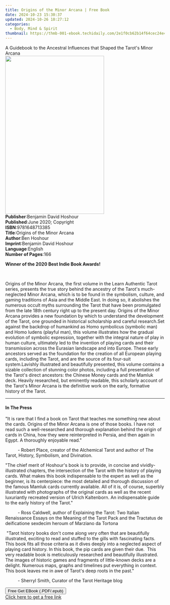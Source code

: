 ```yaml
---
title: Origins of the Minor Arcana | Free Book
date: 2024-10-23 15:30:37
updated: 2024-10-26 10:27:12
categories:
  - Body, Mind & Spirit
thumbnail: https://thmb-001-ebook.techidaily.com/2e1f0cb62b14f64cec24e461d877d0a45ac6fb536df702cc6dc638832a9ff189.jpg
---
```

<main id="book-container">
  <div class="flex flex-col">
    <div class="book-brief flex-1 py-6 px-4 sm:p-6 md:py-10 md:px-8">
      <!-- brief-->
      <div class="book-brief-main">
        A Guidebook to the Ancestral Influences that Shaped the Tarot's Minor
        Arcana
      </div>
    </div>
    <div
      class="book-meta-info flex-1 grid gap-4 col-start-1 col-end-3 row-start-1 sm:mb-6 sm:grid-cols-4 lg:gap-6 lg:col-start-2 lg:row-end-6 lg:row-span-6 lg:mb-0"
    >
      <div
        class="book-meta-info-left place-content-center mt-4 p-4 text-sm leading-6 col-start-2 col-span-2 dark:text-slate-400"
      >
        <img
          class="w-full h-500 object-cover rounded-lg sm:h-255 sm:col-span-2 lg:col-span-full"
          src="https://img-001-ebook.techidaily.com/3f58b72aa39c7f63e029239281ccb654839d858d9a23ecc38bbfbdefe2f75116.jpg"
          alt=""
          width="312"
          height="500"
        />
      </div>
      <div
        class="book-meta-info-right mt-2 col-start-1 row-start-2 col-span-3 self-center"
      >
        <!-- meta data  -->
        <div class="flex flex-col px-4 md:px-8">
          <div class="flex-1">
            <strong>Publisher</strong>:<span class="px-2"
              >Benjamin David Hoshour</span
            >
          </div>
          <div class="flex-1">
            <strong>Published</strong>:<span class="px-2"
              >June 2020; Copyright</span
            >
          </div>
          <div class="flex-1">
            <strong>ISBN</strong>:<span class="px-2">9781648713385</span>
          </div>
          <div class="flex-1">
            <strong>Title</strong>:<span class="px-2"
              >Origins of the Minor Arcana</span
            >
          </div>
          <div class="flex-1">
            <strong>Author</strong>:<span class="px-2">Ben Hoshour</span>
          </div>
          <div class="flex-1">
            <strong>Imprint</strong>:<span class="px-2"
              >Benjamin David Hoshour</span
            >
          </div>
          <div class="flex-1">
            <strong>Language</strong>:<span class="px-2">English</span>
          </div>
          <div class="flex-1">
            <strong>Number of Pages</strong>:<span class="px-2">166</span>
          </div>
        </div>
      </div>
    </div>
    <div class="book-description flex-1 py-6 px-4 sm:p-6 md:py-10 md:px-8">
      <div class="book-description-main">
        <div accordion-content="" id="description">
          <p><strong>Winner of the 2020 Best Indie Book Awards!</strong></p>
          <p><br /></p>
          <p>
            Origins of the Minor Arcana, the first volume in the&nbsp;Learn
            Authentic Tarot series, presents the true story behind the ancestry
            of the Tarot's much-neglected Minor Arcana, which is to be found in
            the symbolism, culture, and gaming traditions of Asia and the Middle
            East. In doing so, it abolishes the numerous occult myths
            surrounding the Tarot that have been promulgated from the late 18th
            century right up to the present day. Origins of the Minor Arcana
            provides a new foundation by which to understand the development of
            the Tarot, one grounded in historical scholarship and careful
            research.Set against the backdrop of humankind as Homo symbolicus
            (symbolic man) and Homo ludens (playful man), this volume
            illustrates how the gradual evolution of symbolic expression,
            together with the integral nature of play in human culture,
            ultimately led to the invention of playing cards and their
            transmission across the Eurasian landscape and into Europe. These
            early ancestors served as the foundation for the creation of all
            European playing cards, including the Tarot, and are the source of
            its four-suit system.Lavishly illustrated and beautifully presented,
            this volume contains a sizable collection of stunning color photos,
            including a full presentation of the Tarot's direct ancestors: the
            Chinese Money cards and the Mamluk deck. Heavily researched, but
            eminently readable, this scholarly account of the Tarot's Minor
            Arcana is the definitive work on the early, formative history of the
            Tarot.
          </p>
        </div>
        <div class="accordion-fader"></div>
      </div>
    </div>
    <div class="book-excerpts flex-1 py-6 px-4 sm:p-6 md:py-10 md:px-8">
      <!-- excerpts-->
      <div class="book-excerpts-main">
        <hr />
        <h4 class="placeholder placeholder-heading">
          <span>In The Press</span>
        </h4>
        <p></p>
        <p>
          "It is rare that I find a book on Tarot that teaches me something new
          about the cards. Origins of the Minor Arcana is one of those books. I
          have not read such a well-researched and thorough explanation behind
          the origin of cards in China, how they were reinterpreted in Persia,
          and then again in Egypt. A thoroughly enjoyable read."&nbsp;
        </p>
        <p>
          &nbsp; &nbsp; &nbsp; &nbsp; &nbsp; - Robert Place, creator of the
          Alchemical Tarot and author of The Tarot, History, Symbolism, and
          Divination.
        </p>
        <p>
          "The chief merit of Hoshour's book is to provide, in concise and
          vividly-illustrated chapters, the intersection of the Tarot with the
          history of playing cards. What makes this book indispensable to the
          expert as well as the beginner, is its centerpiece: the most detailed
          and thorough discussion of the famous Mamluk cards currently
          available. All of it is, of course, superbly illustrated with
          photographs of the original cards as well as the recent luxuriantly
          recreated version of Ulrich Kaltenborn. An indispensable guide to the
          early history of the Tarot."&nbsp;
        </p>
        <p>
          &nbsp; &nbsp; &nbsp; &nbsp; &nbsp; - Ross Caldwell, author of
          Explaining the Tarot: Two Italian Renaissance Essays on the Meaning of
          the Tarot Pack and the&nbsp;Tractatus de deificatione sexdecim heroum
          of Marziano da Tortona
        </p>
        <p>
          &nbsp;"Tarot history books don't come along very often that are
          beautifully illustrated, exciting to read and stuffed to the gills
          with fascinating facts. This book fits all those criteria as it dives
          deeply into a neglected aspect of playing card history. In this book,
          the pip cards are given their due. &nbsp;This very readable book is
          meticulously researched and beautifully illustrated. The images of
          historic games and fragments of little-known decks are a delight.
          Numerous maps, graphs and timelines put everything in context. This
          book leaves me in awe of Tarot's deep roots in the past."
        </p>
        <p>
          &nbsp; &nbsp; &nbsp; &nbsp; &nbsp; - Sherryl Smith, Curator of the
          Tarot Heritage blog
        </p>
        <p></p>
      </div>
    </div>
    <div
      class="book-about-author flex-1 py-6 px-4 sm:p-6 md:py-10 md:px-8"
    ></div>
    <div class="book-free-get flex-1 py-6 px-4 sm:p-6 md:py-10 md:px-8">
      <button
        id="btn-free-get"
        class="bg-blue-500 hover:bg-blue-700 text-white font-bold py-2 px-4 rounded"
      >
        Free Get EBook (.PDF/.epub)
      </button>
      <div id="countdown-display" class="px-2 text-lg mt-2"></div>
      <a
        id="free-link"
        class="hidden bg-blue-500 hover:bg-blue-700 text-white font-bold py-2 px-4 rounded"
        href="https://www.ebooks.com/en-us/book/210061547/origins-of-the-minor-arcana/ben-hoshour/"
        target="_blank"
        >Click here to get a free link</a
      >
    </div>
    <script>
      let countdownTime = 0;
      let countdownInterval = null;
      document
        .getElementById('btn-free-get')
        .addEventListener('click', startCountdown);
      function startCountdown() {
        countdownTime = new Date().getTime() + 60000 * 3;
        countdownInterval = setInterval(updateCountdown, 1000);
        document.getElementById('btn-free-get').disabled = true;
        document
          .getElementById('btn-free-get')
          .classList.add('bg-gray-500', 'cursor-not-allowed');
      }
      function updateCountdown() {
        let currentTime = new Date().getTime();
        let timeLeft = countdownTime - currentTime;
        let secondsLeft = Math.floor(timeLeft / 1000);
        document.getElementById('countdown-display').innerHTML =
          `Remaining time: ${secondsLeft} seconds.`;
        if (secondsLeft <= 0) {
          clearInterval(countdownInterval);
          document.getElementById('btn-free-get').classList.add('hidden');
          document.getElementById('free-link').classList.remove('hidden');
          document.getElementById('countdown-display').innerHTML = '';
        }
      }
    </script>
  </div>
</main>
